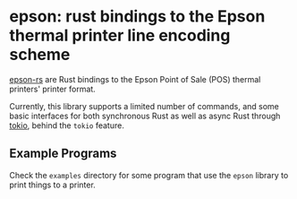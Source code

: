 # epson: rust bindings to the Epson thermal printer line encoding scheme

[epson-rs](https://github.com/paultag/epson-rs) are Rust bindings to the
Epson Point of Sale (POS) thermal printers' printer format.

Currently, this library supports a limited number of commands, and some
basic interfaces for both synchronous Rust as well as async
Rust through [tokio](https://tokio.rs/), behind the `tokio` feature.

## Example Programs

Check the `examples` directory for some program that use the `epson`
library to print things to a printer.
